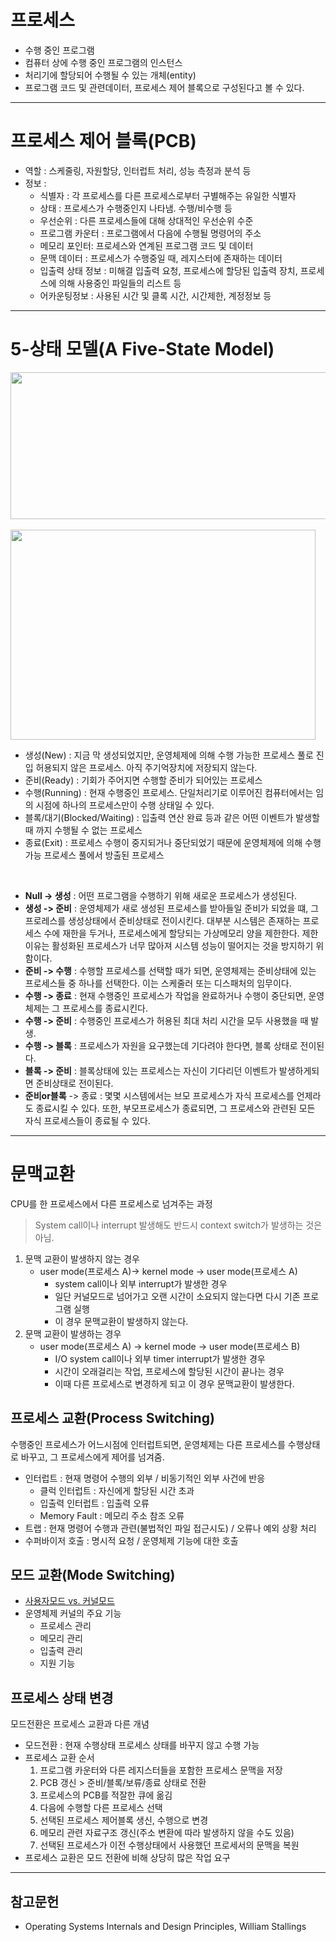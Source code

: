 # 프로세스
- 수행 중인 프로그램
- 컴퓨터 상에 수행 중인 프로그램의 인스턴스
- 처리기에 할당되어 수행될 수 있는 개체(entity)
- 프로그램 코드 및 관련데이터, 프로세스 제어 블록으로 구성된다고 볼 수 있다.
---

# 프로세스 제어 블록(PCB)
- 역할 : 스케줄링, 자원할당, 인터럽트 처리, 성능 측정과 분석 등
- 정보 :
    - 식별자 : 각 프로세스를 다른 프로세스로부터 구별해주는 유일한 식별자
    - 상태 : 프로세스가 수행중인지 나타냄. 수행/비수행 등
    - 우선순위 : 다른 프로세스들에 대해 상대적인 우선순위 수준
    - 프로그램 카운터 : 프로그램에서 다음에 수행될 명령어의 주소
    - 메모리 포인터: 프로세스와 연계된 프로그램 코드 및 데이터
    - 문맥 데이터 : 프로세스가 수행중일 때, 레지스터에 존재하는 데이터
    - 입출력 상태 정보 : 미해결 입출력 요청, 프로세스에 할당된 입출력 장치, 프로세스에 의해 사용중인 파일들의 리스트 등 
    - 어카운팅정보 : 사용된 시간 및 클록 시간, 시간제한, 계정정보 등
---

# 5-상태 모델(A Five-State Model)
<img src="https://t1.daumcdn.net/cfile/tistory/99AD494A5BFAA50E25" style="" srcset="https://img1.daumcdn.net/thumb/R1280x0/?scode=mtistory2&amp;fname=https%3A%2F%2Ft1.daumcdn.net%2Fcfile%2Ftistory%2F99AD494A5BFAA50E25" width="640" height="235" filename="5 상태 모델.jpg" filemime="image/jpeg">  <br>  
<img src="https://blog.kakaocdn.net/dn/b2LhUI/btrfw4fmC9a/GMNh4EhNyVqbzMrnBkwzK0/img.png" srcset="https://img1.daumcdn.net/thumb/R1280x0/?scode=mtistory2&amp;fname=https%3A%2F%2Fblog.kakaocdn.net%2Fdn%2Fb2LhUI%2Fbtrfw4fmC9a%2FGMNh4EhNyVqbzMrnBkwzK0%2Fimg.png" data-origin-width="1496" data-origin-height="1030" data-filename="스크린샷 2021-09-19 오전 11.55.11.png" width="488" height="336" data-ke-mobilestyle="widthOrigin" onerror="this.onerror=null; this.src='//t1.daumcdn.net/tistory_admin/static/images/no-image-v1.png'; this.srcset='//t1.daumcdn.net/tistory_admin/static/images/no-image-v1.png';">

- 생성(New) : 지금 막 생성되었지만, 운영체제에 의해 수행 가능한 프로세스 풀로 진입 허용되지 않은 프로세스. 아직 주기억장치에 저장되지 않는다.
- 준비(Ready) : 기회가 주어지면 수행할 준비가 되어있는 프로세스
- 수행(Running) : 현재 수행중인 프로세스. 단일처리기로 이루어진 컴퓨터에서는 임의 시점에 하나의 프로세스만이 수행 상태일 수 있다.
- 블록/대기(Blocked/Waiting) : 입출력 연산 완료 등과 같은 어떤 이벤트가 발생할 때 까지 수행될 수 없는 프로세스
- 종료(Exit) : 프로세스 수행이 중지되거나 중단되었기 때문에 운영체제에 의해 수행가능 프로세스 풀에서 방출된 프로세스

<br>

* **Null -> 생성** : 어떤 프로그램을 수행하기 위해 새로운 프로세스가 생성된다.
* **생성 -> 준비** : 운영체제가 새로 생성된 프로세스를 받아들일 준비가 되었을 떄, 그 프로레스를 생성상태에서 준비상태로 전이시킨다. 대부분 시스템은 존재하는 프로세스 수에 재한을 두거나, 프로세스에게 할당되는 가상메모리 양을 제한한다. 제한 이유는 활성화된 프로세스가 너무 많아져 시스템 성능이 떨어지는 것을 방지하기 위함이다.
* **준비 -> 수행** : 수행할 프로세스를 선택할 때가 되면, 운영체제는 준비상태에 있는 프로세스들 중 하나를 선택한다. 이는 스케줄러 또는 디스패처의 임무이다.
* **수행 -> 종료** : 현재 수행중인 프로세스가 작업을 완료하거나 수행이 중단되면, 운영체제는 그 프로세스를 종료시킨다.
* **수행 -> 준비** : 수행중인 프로세스가 허용된 최대 처리 시간을 모두 사용했을 때 발생. 
* **수행 -> 블록** : 프로세스가 자원을 요구했는데 기다려야 한다면, 블록 상태로 전이된다. 
* **블록 -> 준비** : 블록상태에 있는 프로세스는 자신이 기다리던 이벤트가 발생하게되면 준비상태로 전이된다.
* **준비or블록** -> 종료 : 몇몇 시스템에서는 브모 프로세스가 자식 프로세스를 언제라도 종료시킬 수 있다. 또한, 부모프로세스가 종료되면, 그 프로세스와 관련된 모든 자식 프로세스들이 종료될 수 있다. 

---
# 문맥교환
CPU를 한 프로세스에서 다른 프로세스로 넘겨주는 과정
> System call이나 interrupt 발생해도 반드시 context switch가 발생하는 것은 아님.

1. 문맥 교환이 발생하지 않는 경우
    - user mode(프로세스 A)-> kernel mode -> user mode(프로세스 A)
        - system call이나 외부 interrupt가 발생한 경우
        - 일단 커널모드로 넘어가고 오랜 시간이 소요되지 않는다면 다시 기존 프로그램 실행
        - 이 경우 문맥교환이 발생하지 않는다.
2. 문맥 교환이 발생하는 경우
    - user mode(프로세스 A) -> kernel mode -> user mode(프로세스 B)
        - I/O system call이나 외부 timer interrupt가 발생한 경우
        - 시간이 오래걸리는 작업, 프로세스에 할당된 시간이 끝나는 경우
        - 이때 다른 프로세스로 변경하게 되고 이 경우 문맥교환이 발생한다.

## **프로세스 교환(Process Switching)**
수행중인 프로세스가 어느시점에 인터럽트되면, 운영체제는 다른 프로세스를 수행상태로 바꾸고, 그 프로세스에게 제어를 넘겨줌.
- 인터럽트 : 현재 명령어 수행의 외부 / 비동기적인 외부 사건에 반응
    - 클럭 인터럽트 : 자신에게 할당된 시간 초과
    - 입출력 인터럽트 : 입출력 오류
    - Memory Fault : 메모리 주소 참조 오류
- 트랩 : 현재 명령어 수행과 관련(불법적인 파일 접근시도) / 오류나 예외 상황 처리
- 수퍼바이저 호출 : 명시적 요청 / 운영체제 기능에 대한 호출
## **모드 교환(Mode Switching)**
- [사용자모드 vs. 커널모드](https://github.com/CS-STUDY-955/computer-science/blob/main/%EC%9A%B4%EC%98%81%EC%B2%B4%EC%A0%9C/%EC%BB%A4%EB%84%90%EB%AA%A8%EB%93%9C%EC%99%80%20%EC%9C%A0%EC%A0%80%EB%AA%A8%EB%93%9C.md)
- 운영체제 커널의 주요 기능
    - 프로세스 관리
    - 메모리 관리
    - 입출력 관리
    - 지원 기능

## 프로세스 상태 변경
모드전환은 프로세스 교환과 다른 개념
- 모드전환 : 현재 수행상태 프로세스 상태를 바꾸지 않고 수행 가능
- 프로세스 교환 순서
    1. 프로그램 카운터와 다른 레지스터들을 포함한 프로세스 문맥을 저장
    2. PCB 갱신 > 준비/블록/보류/종료 상태로 전환
    3. 프로세스의 PCB를 적잘한 큐에 옮김
    4. 다음에 수행할 다른 프로세스 선택
    5. 선택된 프로세스 제어블록 생신, 수행으로 변경
    6. 메모리 관련 자료구조 갱신(주소 변환에 따라 발생하지 않을 수도 있음)
    7. 선택된 프로세스가 이전 수행상태에서 사용했던 프로세서의 문맥을 복원
- 프로세스 교환은 모드 전환에 비해 상당히 많은 작업 요구

---

## 참고문헌
- Operating Systems Internals and Design Principles, William Stallings